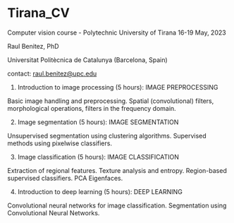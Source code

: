# Tirana_CV
Computer vision course - Polytechnic University of Tirana 16-19 May, 2023

Raul Benitez, PhD

Universitat Politècnica de Catalunya (Barcelona, Spain)

contact: raul.benitez@upc.edu

1. Introduction to image processing (5 hours): IMAGE PREPROCESSING

Basic image handling and preprocessing. Spatial (convolutional) filters, morphological operations, filters in the frequency domain. 

2. Image segmentation (5 hours): IMAGE SEGMENTATION

Unsupervised segmentation using clustering algorithms. Supervised methods using pixelwise classifiers.

3. Image classification (5 hours): IMAGE CLASSIFICATION

Extraction of regional features. Texture analysis and entropy. Region-based supervised classifiers. PCA Eigenfaces. 

4. Introduction to deep learning (5 hours): DEEP LEARNING

Convolutional neural networks for image classification. 
Segmentation using Convolutional Neural Networks. 

